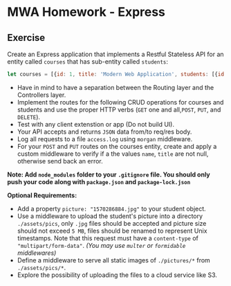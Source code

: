 # MWA Homework - Express
## Exercise
Create an Express application that implements a Restful Stateless API for an entity called `courses` that has sub-entity called `students`:
```javascript
let courses = [{id: 1, title: 'Modern Web Application', students: [{id: 1, name: "Asaad Saad", grade: 95}]}]
```
* Have in mind to have a separation between the Routing layer and the Controllers layer. 
* Implement the routes for the following CRUD operations for courses and students and use the proper HTTP verbs (`GET` one and all,`POST`, `PUT`, and `DELETE`).
* Test with any client extenstion or app (Do not build UI).
* Your API accepts and returns `JSON` data from/to req/res body.
* Log all requests to a file `access.log` using `morgan` middleware. 
* For your `POST` and `PUT` routes on the courses entity, create and apply a custom middleware to verify if a the values `name`, `title` are not null, otherwise send back an error.
  
**Note: Add `node_modules` folder to your `.gitignore` file. You should only push your code along with `package.json` and `package-lock.json`**
  
**Optional Requirements:** 
* Add a property `picture: "1570286884.jpg"` to your student object.
* Use a middleware to upload the student's picture into a directory `./assets/pics`, only `.jpg` files should be accepted and picture size should not exceed `5 MB`, files should be renamed to represent Unix timestamps. Note that this request must have a `content-type` of `"multipart/form-data"`. *(You may use `multer` or `formidable` middlewares)*
* Define a middleware to serve all static images of `./pictures/*` from `./assets/pics/*`.
* Explore the possibility of uploading the files to a cloud service like S3.
